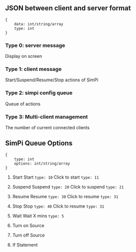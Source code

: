 ## JSON between client and server format
```
{
    data: int/string/array
    type: int
}
```
### Type 0: server message
Display on screen

### Type 1: client message
Start/Suspend/Resume/Stop actions of SimPi

### Type 2: simpi config queue
Queue of actions 

### Type 3: Multi-client management
The number of current connected clients


## SimPi Queue Options
```
{
    type: int
    options: int/string/array
}
```
1. Start
Start `type: 10`
Click to start `type: 11`

2. Suspend
Suspend `type: 20`
Click to suspend `type: 21`

3. Resume 
Resume `type: 30`
Click to resume `type: 31`

4. Stop
Stop `type: 40`
Click to resume `type: 31`

5. Wait
Wait X mins `type: 5`

6. Turn on Source
7. Turn off Source
8. If Statement